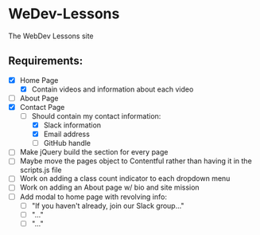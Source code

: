 # WeDev-Lessons
The WebDev Lessons site

## Requirements:
- [x] Home Page
  - [x] Contain videos and information about each video
- [ ] About Page
- [x] Contact Page
  - [ ] Should contain my contact information:
    - [x] Slack information
    - [x] Email address
    - [ ] GitHub handle

- [ ] Make jQuery build the <head></head> section for every page
- [ ] Maybe move the pages object to Contentful rather than having it in the scripts.js file
- [ ] Work on adding a class count indicator to each dropdown menu
- [ ] Work on adding an About page w/ bio and site mission
- [ ] Add modal to home page with revolving info:
    - [ ] "If you haven't already, join our Slack group..."
    - [ ] "..."
    - [ ] "..."

